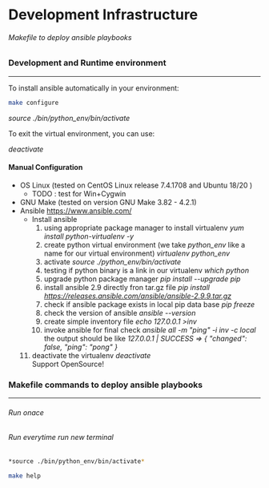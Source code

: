 # Development Infrastructure
###### Makefile to deploy ansible playbooks


### Development and Runtime environment

---------------------------------------------------------------------

 To install ansible automatically in your environment:
```bash
make configure
```

*source ./bin/python_env/bin/activate*

To exit the virtual environment, you can use:

*deactivate*

#### Manual Configuration

- OS Linux (tested on CentOS Linux release 7.4.1708 and Ubuntu 18/20 )
  - TODO : test for Win+Cygwin
- GNU Make (tested on version GNU Make 3.82 - 4.2.1)
- Ansible  https://www.ansible.com/
    - Install ansible
      1. using appropriate package manager to install virtualenv *yum install python-virtualenv -y*
      2. create python virtual environment (we take *python_env* like a name for our virtual environment) *virtualenv python_env*
      3. activate  *source ./python_env/bin/activate*
      4. testing if python binary is a link in our virtualenv *which python*  
      5. upgrade python package manager  *pip install --upgrade pip*
      6. install ansible 2.9 directly fron tar.gz file *pip  install  https://releases.ansible.com/ansible/ansible-2.9.9.tar.gz*
      7. check if ansible package exists in local pip data base *pip freeze*
      8. check the version of ansible *ansible --version*
      9. create simple inventory file *echo 127.0.0.1 >inv*
      10. invoke ansible for final check  *ansible all -m "ping" -i inv -c local* the output should be like
         *127.0.0.1 | SUCCESS => {
         "changed": false,
         "ping": "pong"
          }*
     11. deactivate the virtualenv  *deactivate*  
Support OpenSource!


### Makefile commands to deploy ansible playbooks

---------------------------------------------------------------------
###### Run onace
###### Run everytime run new terminal
```bash
*source ./bin/python_env/bin/activate*
```

```bash
make help
```